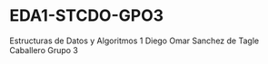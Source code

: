 # EDA1-STCDO-GPO3
Estructuras de Datos y Algoritmos 1
Diego Omar Sanchez de Tagle Caballero 
Grupo 3
